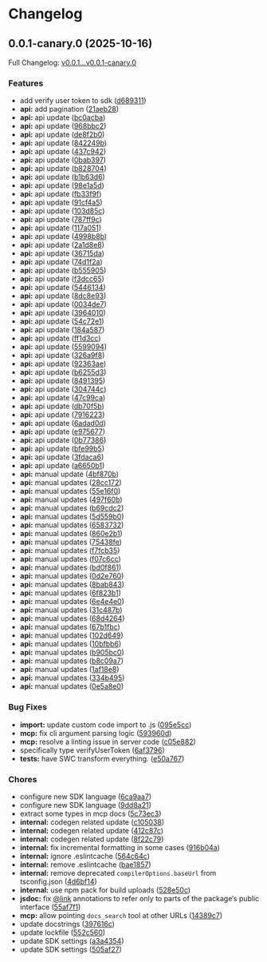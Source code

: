 # Changelog

## 0.0.1-canary.0 (2025-10-16)

Full Changelog: [v0.0.1...v0.0.1-canary.0](https://github.com/whopio/whopsdk-typescript/compare/v0.0.1...v0.0.1-canary.0)

### Features

* add verify user token to sdk ([d689311](https://github.com/whopio/whopsdk-typescript/commit/d6893116921a25be409a8df5fe559aeff5b4d541))
* **api:** add pagination ([21aeb28](https://github.com/whopio/whopsdk-typescript/commit/21aeb28c3b21c62d42efe3a4c150ba5303882b51))
* **api:** api update ([bc0acba](https://github.com/whopio/whopsdk-typescript/commit/bc0acbadb6956e05d1663bee0b48c4152caf0f6b))
* **api:** api update ([968bbc2](https://github.com/whopio/whopsdk-typescript/commit/968bbc290e7c0fac600b3e6344903f8374af76bd))
* **api:** api update ([de8f2b0](https://github.com/whopio/whopsdk-typescript/commit/de8f2b0ac4329fd606b09283b3115970ea95607e))
* **api:** api update ([842249b](https://github.com/whopio/whopsdk-typescript/commit/842249b5aad37f5aae0a1205cb96f4fbb5a37cf4))
* **api:** api update ([437c942](https://github.com/whopio/whopsdk-typescript/commit/437c942909c1dc61978677660fc2ac280e140947))
* **api:** api update ([0bab397](https://github.com/whopio/whopsdk-typescript/commit/0bab39729adef61b25229eafe4e13c7e13b584e1))
* **api:** api update ([b828704](https://github.com/whopio/whopsdk-typescript/commit/b828704538d267e007e33483480213c44b53aa12))
* **api:** api update ([b1b63d6](https://github.com/whopio/whopsdk-typescript/commit/b1b63d6aff7570184919bb5b059779237707bb9d))
* **api:** api update ([98e1a5d](https://github.com/whopio/whopsdk-typescript/commit/98e1a5db5f8ef70871a9abb5c838ef767d4000ae))
* **api:** api update ([fb33f9f](https://github.com/whopio/whopsdk-typescript/commit/fb33f9ff2a53fd09931e3bcfc42f3ab6be383106))
* **api:** api update ([91cf4a5](https://github.com/whopio/whopsdk-typescript/commit/91cf4a5112378192e3750313ec4d3ecaa07f881d))
* **api:** api update ([103d85c](https://github.com/whopio/whopsdk-typescript/commit/103d85ce765e5f265e1115a1360b7ac4b7e8e597))
* **api:** api update ([787ff9c](https://github.com/whopio/whopsdk-typescript/commit/787ff9c3de9c31c92bb27c0168580c02b9c07d84))
* **api:** api update ([117a051](https://github.com/whopio/whopsdk-typescript/commit/117a0519dccd4720ca87c1e34218108fc7afe376))
* **api:** api update ([4998b8b](https://github.com/whopio/whopsdk-typescript/commit/4998b8bca325c2522c0972f8b6ca68853fddd09e))
* **api:** api update ([2a1d8e8](https://github.com/whopio/whopsdk-typescript/commit/2a1d8e88f08c0e99092fcb779b76548e0ad202a0))
* **api:** api update ([36715da](https://github.com/whopio/whopsdk-typescript/commit/36715dacf4488f7bd3ebaee1b4372b6bede717d2))
* **api:** api update ([74d1f2a](https://github.com/whopio/whopsdk-typescript/commit/74d1f2a2fa5abd3843925cabb3c8a4404187c776))
* **api:** api update ([b555905](https://github.com/whopio/whopsdk-typescript/commit/b55590541acc2dd41cb4ef64152e7667d277f537))
* **api:** api update ([f3dcc65](https://github.com/whopio/whopsdk-typescript/commit/f3dcc65839693a19b0c9f10cdcef9ac4e30747d4))
* **api:** api update ([5446134](https://github.com/whopio/whopsdk-typescript/commit/54461345fd31509b61f740de15fc2ac913389748))
* **api:** api update ([8dc8e93](https://github.com/whopio/whopsdk-typescript/commit/8dc8e93dae6dd09c285e71449b3f64cf68038076))
* **api:** api update ([0034de7](https://github.com/whopio/whopsdk-typescript/commit/0034de7d185c5a6d7b569d43f523006e1db6d1b7))
* **api:** api update ([3964010](https://github.com/whopio/whopsdk-typescript/commit/396401032ed42df8c370e6049fc5acfd7bc9e2eb))
* **api:** api update ([54c72e1](https://github.com/whopio/whopsdk-typescript/commit/54c72e1705ff9014db4f9a8c7e2fe4f63a811de0))
* **api:** api update ([184a587](https://github.com/whopio/whopsdk-typescript/commit/184a58750b8940629e8e3221436d92c341912992))
* **api:** api update ([ff1d3cc](https://github.com/whopio/whopsdk-typescript/commit/ff1d3cc4fea45a3ee3c2cdc025273108c20a05bc))
* **api:** api update ([5599094](https://github.com/whopio/whopsdk-typescript/commit/559909441fc06f893437d0ff36bf7717f05201c3))
* **api:** api update ([326a9f8](https://github.com/whopio/whopsdk-typescript/commit/326a9f822288b8e74a980f2a482c4242666c6c2b))
* **api:** api update ([92363ae](https://github.com/whopio/whopsdk-typescript/commit/92363ae47ffad9feb98e39ceecd90021fb631194))
* **api:** api update ([b6255d3](https://github.com/whopio/whopsdk-typescript/commit/b6255d3c28ea544773823b76d030a4726ae941a8))
* **api:** api update ([8491395](https://github.com/whopio/whopsdk-typescript/commit/8491395bfd053679b84da178e155a15d539e2ee4))
* **api:** api update ([304744c](https://github.com/whopio/whopsdk-typescript/commit/304744c8207770fc5fb35a8bd8a3635a7648cc03))
* **api:** api update ([47c99ca](https://github.com/whopio/whopsdk-typescript/commit/47c99cadc5d538e8639ebaf950692df9bdbe12f2))
* **api:** api update ([db70f5b](https://github.com/whopio/whopsdk-typescript/commit/db70f5b8ea2c57032f3612e7dc9994863c822901))
* **api:** api update ([7916223](https://github.com/whopio/whopsdk-typescript/commit/7916223fae4394514eb5a9137862bc154a55e0ac))
* **api:** api update ([6adad0d](https://github.com/whopio/whopsdk-typescript/commit/6adad0df22de72330f05cd3699f7d4331080cb93))
* **api:** api update ([e975677](https://github.com/whopio/whopsdk-typescript/commit/e975677a8097f96733e59da6def07f65b312e315))
* **api:** api update ([0b77386](https://github.com/whopio/whopsdk-typescript/commit/0b77386391ef19b83306b2f695466afcbf6c0496))
* **api:** api update ([bfe99b5](https://github.com/whopio/whopsdk-typescript/commit/bfe99b5cc601c0702ae1cbf4447d2184ae196cf2))
* **api:** api update ([3fdaca6](https://github.com/whopio/whopsdk-typescript/commit/3fdaca6d938eb34ce9d9ca2ca6a9fc94cbb1861b))
* **api:** api update ([a6650b1](https://github.com/whopio/whopsdk-typescript/commit/a6650b1d5f1dfcea42d459e74f4500a13a6a0404))
* **api:** manual update ([4bf870b](https://github.com/whopio/whopsdk-typescript/commit/4bf870b057958b18a46d5911a270ec49c04f80e1))
* **api:** manual updates ([28cc172](https://github.com/whopio/whopsdk-typescript/commit/28cc172fe1a7e6d52484c2387c9a59134abb373f))
* **api:** manual updates ([55e16f0](https://github.com/whopio/whopsdk-typescript/commit/55e16f028c104f92ee8aeb242f06ded4085a3aca))
* **api:** manual updates ([497f60b](https://github.com/whopio/whopsdk-typescript/commit/497f60b354954da52d9fcf53528b9b4a4d03c345))
* **api:** manual updates ([b69cdc2](https://github.com/whopio/whopsdk-typescript/commit/b69cdc2399936fca3b788a68159194056a928e90))
* **api:** manual updates ([5d559b0](https://github.com/whopio/whopsdk-typescript/commit/5d559b0811f60dd0e8012320560867744d9b8c6b))
* **api:** manual updates ([6583732](https://github.com/whopio/whopsdk-typescript/commit/65837320ae3535c69bc6c6f1537e110739e757e6))
* **api:** manual updates ([860e2b1](https://github.com/whopio/whopsdk-typescript/commit/860e2b1e0576344641b11b3d5f8aff4370f11709))
* **api:** manual updates ([75438fe](https://github.com/whopio/whopsdk-typescript/commit/75438fef191d0de8bb610cc3a55841e175255cc8))
* **api:** manual updates ([f7fcb35](https://github.com/whopio/whopsdk-typescript/commit/f7fcb35dc88e8ccc14ed554e61956f072622c328))
* **api:** manual updates ([f07c6cc](https://github.com/whopio/whopsdk-typescript/commit/f07c6cc44bcf3b06337771eb78aa4911defdeb32))
* **api:** manual updates ([bd0f861](https://github.com/whopio/whopsdk-typescript/commit/bd0f8612c5c5a1bfe0fa0598cb7832360888e51c))
* **api:** manual updates ([0d2e760](https://github.com/whopio/whopsdk-typescript/commit/0d2e760249c102b67dabda1480bc976719ab2529))
* **api:** manual updates ([8bab843](https://github.com/whopio/whopsdk-typescript/commit/8bab843f02d60fa4569e05e9d656d22894509fa1))
* **api:** manual updates ([6f823b1](https://github.com/whopio/whopsdk-typescript/commit/6f823b11bc4bfddaa19917f636da9d8b8391f7c5))
* **api:** manual updates ([6e4e4e0](https://github.com/whopio/whopsdk-typescript/commit/6e4e4e0cd211886db42963f3f2c7edc67e55cc4c))
* **api:** manual updates ([31c487b](https://github.com/whopio/whopsdk-typescript/commit/31c487bb6459b79e7df9f91015b22bdb961aa431))
* **api:** manual updates ([68d4264](https://github.com/whopio/whopsdk-typescript/commit/68d42646455e75056f11398f7ecce3d2fe4947dd))
* **api:** manual updates ([67b1fbc](https://github.com/whopio/whopsdk-typescript/commit/67b1fbc2fd55d3dd3ea5c6afb2e5bbbbe12c9c47))
* **api:** manual updates ([102d649](https://github.com/whopio/whopsdk-typescript/commit/102d649d7477318b43c32901a2a4e4a1617ef110))
* **api:** manual updates ([10bfbb6](https://github.com/whopio/whopsdk-typescript/commit/10bfbb6e9ea98366a07d9c5a42d22e61c456d8bb))
* **api:** manual updates ([b905bc0](https://github.com/whopio/whopsdk-typescript/commit/b905bc0a72dae19d605560f57b01d72615a7b01a))
* **api:** manual updates ([b8c09a7](https://github.com/whopio/whopsdk-typescript/commit/b8c09a73c5a0cf50e41d89b4fa29c867cb556d18))
* **api:** manual updates ([1af18e8](https://github.com/whopio/whopsdk-typescript/commit/1af18e8b6f1ffc120c7a57a667a5c29127910f35))
* **api:** manual updates ([334b495](https://github.com/whopio/whopsdk-typescript/commit/334b495115f7fef396886bc3a6dc42c3caf7f67f))
* **api:** manual updates ([0e5a8e0](https://github.com/whopio/whopsdk-typescript/commit/0e5a8e034dc0e9f14db606635c053e735083a5ad))


### Bug Fixes

* **import:** update custom code import to .js ([095e5cc](https://github.com/whopio/whopsdk-typescript/commit/095e5cc0896c578bd325f40bb8bfdcd54141c0a9))
* **mcp:** fix cli argument parsing logic ([593960d](https://github.com/whopio/whopsdk-typescript/commit/593960ddc87ad175359b51f016324632cbba038a))
* **mcp:** resolve a linting issue in server code ([c05e882](https://github.com/whopio/whopsdk-typescript/commit/c05e882db976d8c3a6b9a2541c7b533f14e0fddc))
* specifically type verifyUserToken ([6af3796](https://github.com/whopio/whopsdk-typescript/commit/6af379639e45c56366ea0af5e2aadbba4084285a))
* **tests:** have SWC transform everything. ([e50a767](https://github.com/whopio/whopsdk-typescript/commit/e50a76726fbb358b093cdea71c2053b5eae19712))


### Chores

* configure new SDK language ([6ca9aa7](https://github.com/whopio/whopsdk-typescript/commit/6ca9aa7328296dabb3a74bb9663bd43e45146830))
* configure new SDK language ([9dd8a21](https://github.com/whopio/whopsdk-typescript/commit/9dd8a21b53bcbc8d202307cad54cceb35484b1cc))
* extract some types in mcp docs ([5c73ec3](https://github.com/whopio/whopsdk-typescript/commit/5c73ec34b0398294efbb3090c3078ec8b3b034ad))
* **internal:** codegen related update ([c105038](https://github.com/whopio/whopsdk-typescript/commit/c1050388c06adba85dfa06ef97a20c83ef6fd837))
* **internal:** codegen related update ([412c87c](https://github.com/whopio/whopsdk-typescript/commit/412c87c4a138659cd05667f644157d6d2034bcec))
* **internal:** codegen related update ([8f22c79](https://github.com/whopio/whopsdk-typescript/commit/8f22c79fcc403d2cf692bb6bd5c66aff12924b62))
* **internal:** fix incremental formatting in some cases ([916b04a](https://github.com/whopio/whopsdk-typescript/commit/916b04a0d3d2d8dbae5d1c7c5b320d571edcc44d))
* **internal:** ignore .eslintcache ([564c64c](https://github.com/whopio/whopsdk-typescript/commit/564c64ccb4cb8a04318eea34378de237cc3e1b2f))
* **internal:** remove .eslintcache ([bae1857](https://github.com/whopio/whopsdk-typescript/commit/bae18570af86fc553790cced3c83afe3eb6109ba))
* **internal:** remove deprecated `compilerOptions.baseUrl` from tsconfig.json ([4d6bf14](https://github.com/whopio/whopsdk-typescript/commit/4d6bf14d5cc5686c51d5ae2883ee8f7adcc9e273))
* **internal:** use npm pack for build uploads ([528e50c](https://github.com/whopio/whopsdk-typescript/commit/528e50c963963d89fa6ac919cc8644861123d379))
* **jsdoc:** fix [@link](https://github.com/link) annotations to refer only to parts of the package‘s public interface ([55af7f1](https://github.com/whopio/whopsdk-typescript/commit/55af7f1673591495b41dbe0b65091beedcf8eb99))
* **mcp:** allow pointing `docs_search` tool at other URLs ([14389c7](https://github.com/whopio/whopsdk-typescript/commit/14389c7e5137c397f3c3e494a854da62dcdbee21))
* update docstrings ([397616c](https://github.com/whopio/whopsdk-typescript/commit/397616c9bf7c8c9f9d81f7953b480b627acacbd8))
* update lockfile ([552c560](https://github.com/whopio/whopsdk-typescript/commit/552c5608312948f00503b65eb02e7cfae324fb90))
* update SDK settings ([a3a4354](https://github.com/whopio/whopsdk-typescript/commit/a3a43546b4f799535f3852e6a11f28df4a1ee844))
* update SDK settings ([505af27](https://github.com/whopio/whopsdk-typescript/commit/505af278318fcd4e069d67fd95ccb139f044e4c6))
